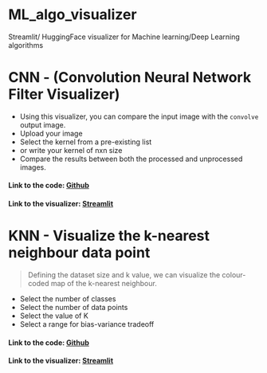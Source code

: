 # ML_algo_visualizer
Streamlit/ HuggingFace visualizer for Machine learning/Deep Learning algorithms



# CNN - (Convolution Neural Network Filter Visualizer)

- Using this visualizer, you can compare the input image with the `convolve` output image.
- Upload your image
- Select the kernel from a pre-existing list
- or write your kernel of nxn size
- Compare the results between both the processed and unprocessed images.


#### Link to the code: [Github](https://github.com/git-siddhesh/CNN_filter_visualization_streamlit)
#### Link to the visualizer: [Streamlit](https://git-siddhesh-cnn-filter-visualization-streamlit-app-3w595t.streamlit.app/)

# KNN - Visualize the k-nearest neighbour data point 

> Defining the dataset size and k value, we can visualize the colour-coded map of the k-nearest neighbour.

- Select the number of classes
- Select the number of data points
- Select the value of K
- Select a range for bias-variance tradeoff

#### Link to the code: [Github](https://github.com/git-siddhesh/KNN_visualizer)
#### Link to the visualizer: [Streamlit](https://appdemo-dei3wjto8uq.streamlit.app/)
